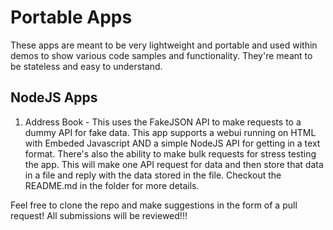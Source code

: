 # Portable Apps
These apps are meant to be very lightweight and portable and used within demos to show various code samples and functionality. They're meant to be stateless and easy to understand.

## NodeJS Apps

1. Address Book - This uses the FakeJSON API to make requests to a dummy API for fake data. This app supports a webui running on HTML with Embeded Javascript AND a simple NodeJS API for getting in a text format. There's also the ability to make bulk requests for stress testing the app. This will make one API request for data and then store that data in a file and reply with the data stored in the file. Checkout the README.md in the folder for more details.

Feel free to clone the repo and make suggestions in the form of a pull request! All submissions will be reviewed!!!
